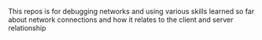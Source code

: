 This repos is for debugging networks and using various skills learned so far about network connections and how it relates to the client and server relationship
